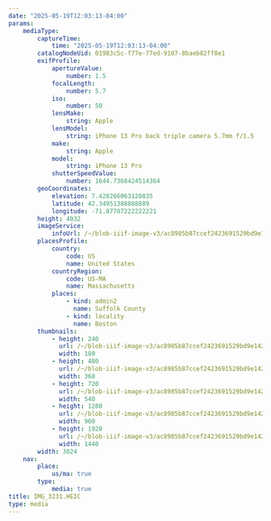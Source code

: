 ```yaml
---
date: "2025-05-19T12:03:13-04:00"
params:
    mediaType:
        captureTime:
            time: "2025-05-19T12:03:13-04:00"
        catalogNodeUid: 01983c5c-f77e-77ed-9107-8baeb82ff8e1
        exifProfile:
            apertureValue:
                number: 1.5
            focalLength:
                number: 5.7
            iso:
                number: 50
            lensMake:
                string: Apple
            lensModel:
                string: iPhone 13 Pro back triple camera 5.7mm f/1.5
            make:
                string: Apple
            model:
                string: iPhone 13 Pro
            shutterSpeedValue:
                number: 1644.7368424514364
        geoCoordinates:
            elevation: 7.428266063120835
            latitude: 42.34951388888889
            longitude: -71.07787222222221
        height: 4032
        imageService:
            infoUrl: /~/blob-iiif-image-v3/ac8985b87ccef2423691529bd9e1421e6f525482fc3f3fb69cfbc5f2a6ee4dc9/info.json
        placesProfile:
            country:
                code: US
                name: United States
            countryRegion:
                code: US-MA
                name: Massachusetts
            places:
                - kind: admin2
                  name: Suffolk County
                - kind: locality
                  name: Boston
        thumbnails:
            - height: 240
              url: /~/blob-iiif-image-v3/ac8985b87ccef2423691529bd9e1421e6f525482fc3f3fb69cfbc5f2a6ee4dc9/full/180%2C240/0/default.jpg
              width: 180
            - height: 480
              url: /~/blob-iiif-image-v3/ac8985b87ccef2423691529bd9e1421e6f525482fc3f3fb69cfbc5f2a6ee4dc9/full/360%2C480/0/default.jpg
              width: 360
            - height: 720
              url: /~/blob-iiif-image-v3/ac8985b87ccef2423691529bd9e1421e6f525482fc3f3fb69cfbc5f2a6ee4dc9/full/540%2C720/0/default.jpg
              width: 540
            - height: 1280
              url: /~/blob-iiif-image-v3/ac8985b87ccef2423691529bd9e1421e6f525482fc3f3fb69cfbc5f2a6ee4dc9/full/960%2C1280/0/default.jpg
              width: 960
            - height: 1920
              url: /~/blob-iiif-image-v3/ac8985b87ccef2423691529bd9e1421e6f525482fc3f3fb69cfbc5f2a6ee4dc9/full/1440%2C1920/0/default.jpg
              width: 1440
        width: 3024
    nav:
        place:
            us/ma: true
        type:
            media: true
title: IMG_3231.HEIC
type: media
---
```


